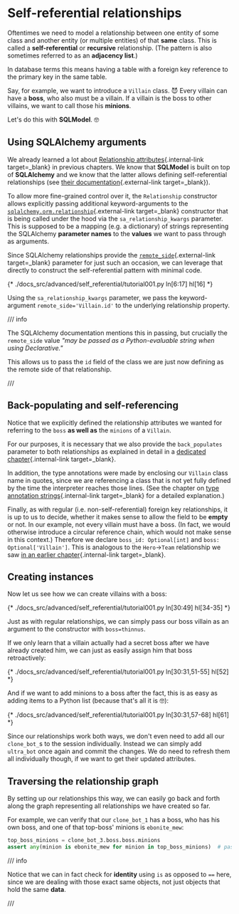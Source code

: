 # Self-referential relationships

Oftentimes we need to model a relationship between one entity of some class and another entity (or multiple entities) of that **same** class. This is called a **self-referential** or **recursive** relationship. (The pattern is also sometimes referred to as an **adjacency list**.)

In database terms this means having a table with a foreign key reference to the primary key in the same table.

Say, for example, we want to introduce a `Villain` class. 😈 Every villain can have a **boss**, who also must be a villain. If a villain is the boss to other villains, we want to call those his **minions**.

Let's do this with **SQLModel**. 🤓

## Using SQLAlchemy arguments

We already learned a lot about [Relationship attributes](../tutorial/relationship-attributes/index.md){.internal-link target=_blank} in previous chapters. We know that **SQLModel** is built on top of **SQLAlchemy** and we know that the latter allows defining self-referential relationships (see [their documentation](https://docs.sqlalchemy.org/en/20/orm/self_referential.html){.external-link target=_blank}).

To allow more fine-grained control over it, the `Relationship` constructor allows explicitly passing additional keyword-arguments to the [`sqlalchemy.orm.relationship`](https://docs.sqlalchemy.org/en/20/orm/relationship_api.html#sqlalchemy.orm.relationship){.external-link target=_blank} constructor that is being called under the hood via the `sa_relationship_kwargs` parameter. This is supposed to be a mapping (e.g. a dictionary) of strings representing the SQLAlchemy **parameter names** to the **values** we want to pass through as arguments.

Since SQLAlchemy relationships provide the [`remote_side`](https://docs.sqlalchemy.org/en/20/orm/relationship_api.html#sqlalchemy.orm.relationship.params.remote_side){.external-link target=_blank} parameter for just such an occasion, we can leverage that directly to construct the self-referential pattern with minimal code.

{* ./docs_src/advanced/self_referential/tutorial001.py ln[6:17] hl[16] *}

Using the `sa_relationship_kwargs` parameter, we pass the keyword-argument `remote_side='Villain.id'` to the underlying relationship property.

/// info

The SQLAlchemy documentation mentions this in passing, but crucially the `remote_side` value _"may be passed as a Python-evaluable string when using Declarative."_

This allows us to pass the `id` field of the class we are just now defining as the remote side of that relationship.

///

## Back-populating and self-referencing

Notice that we explicitly defined the relationship attributes we wanted for referring to the `boss` **as well as** the `minions` of a `Villain`.

For our purposes, it is necessary that we also provide the `back_populates` parameter to both relationships as explained in detail in a [dedicated chapter](../tutorial/relationship-attributes/back-populates.md){.internal-link target=_blank}.

In addition, the type annotations were made by enclosing our `Villain` class name in quotes, since we are referencing a class that is not yet fully defined by the time the interpreter reaches those lines. (See the chapter on [type annotation strings](../tutorial/relationship-attributes/type-annotation-strings.md){.internal-link target=_blank} for a detailed explanation.)

Finally, as with regular (i.e. non-self-referential) foreign key relationships, it is up to us to decide, whether it makes sense to allow the field to be **empty** or not. In our example, not every villain must have a boss. (In fact, we would otherwise introduce a circular reference chain, which would not make sense in this context.) Therefore we declare `boss_id: Optional[int]` and `boss: Optional['Villain']`. This is analogous to the `Hero`→`Team` relationship we saw [in an earlier chapter](../tutorial/relationship-attributes/define-relationships-attributes.md#optional-relationship-attributes){.internal-link target=_blank}.

## Creating instances

Now let us see how we can create villains with a boss:

{* ./docs_src/advanced/self_referential/tutorial001.py ln[30:49] hl[34-35] *}

Just as with regular relationships, we can simply pass our boss villain as an argument to the constructor with `boss=thinnus`.

If we only learn that a villain actually had a secret boss after we have already created him, we can just as easily assign him that boss retroactively:

{* ./docs_src/advanced/self_referential/tutorial001.py ln[30:31,51-55] hl[52] *}

And if we want to add minions to a boss after the fact, this is as easy as adding items to a Python list (because that's all it is 🤓):

{* ./docs_src/advanced/self_referential/tutorial001.py ln[30:31,57-68] hl[61] *}

Since our relationships work both ways, we don't even need to add all our `clone_bot_`s  to the session individually. Instead we can simply add `ultra_bot` once again and commit the changes. We do need to refresh them all individually though, if we want to get their updated attributes.

## Traversing the relationship graph

By setting up our relationships this way, we can easily go back and forth along the graph representing all relationships we have created so far.

For example, we can verify that our `clone_bot_1` has a boss, who has his own boss, and one of that top-boss' minions is `ebonite_mew`:

```Python
top_boss_minions = clone_bot_3.boss.boss.minions
assert any(minion is ebonite_mew for minion in top_boss_minions)  # passes
```

/// info

Notice that we can in fact check for **identity** using `is` as opposed to `==` here, since we are dealing with those exact same objects, not just objects that hold the same **data**.

///
